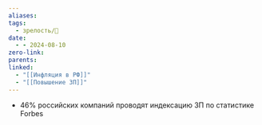 ```yaml
---
aliases: 
tags:
  - зрелость/🌱
date:
  - - 2024-08-10
zero-link: 
parents: 
linked:
  - "[[Инфляция в РФ]]"
  - "[[Повышение ЗП]]"
---
```

- 46% российских компаний проводят индексацию ЗП по статистике Forbes